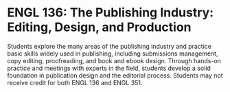 # ENGL 136: The Publishing Industry: Editing, Design, and Production

Students explore the many areas of the publishing industry and practice basic skills widely used in publishing, including submissions management, copy editing, proofreading, and book and ebook design. Through hands-on practice and meetings with experts in the field, students develop a solid foundation in publication design and the editorial process. Students may not receive credit for both ENGL 136 and ENGL 351.
